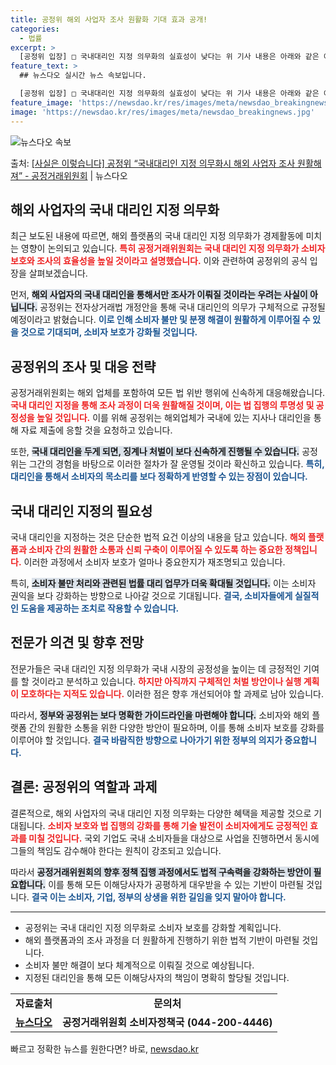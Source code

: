 ```yaml
---
title: 공정위 해외 사업자 조사 원활화 기대 효과 공개!
categories:
  - 법률
excerpt: >
  [공정위 입장] □ 국내대리인 지정 의무화의 실효성이 낮다는 위 기사 내용은 아래와 같은 이유로 사실이 아니…
feature_text: >
  ## 뉴스다오 실시간 뉴스 속보입니다.

  [공정위 입장] □ 국내대리인 지정 의무화의 실효성이 낮다는 위 기사 내용은 아래와 같은 이유로 사실이 아니…
feature_image: 'https://newsdao.kr/res/images/meta/newsdao_breakingnews.jpg'
image: 'https://newsdao.kr/res/images/meta/newsdao_breakingnews.jpg'
---
```


![뉴스다오 속보](https://newsdao.kr/res/images/meta/newsdao_breakingnews.jpg)

<p>출처: <a href="https://newsdao.kr/3347" rel="dofollow">[사실은 이렇습니다] 공정위 “국내대리인 지정 의무화시 해외 사업자 조사 원활해져” - 공정거래위원회</a> | 뉴스다오</p>

<h2 data-ke-size="size26">해외 사업자의 국내 대리인 지정 의무화</h2>

<p data-ke-size="size16">최근 보도된 내용에 따르면, 해외 플랫폼의 국내 대리인 지정 의무화가 경제활동에 미치는 영향이 논의되고 있습니다. <b><span style="color: #ee2323;">특히 공정거래위원회는 국내 대리인 지정 의무화가 소비자 보호와 조사의 효율성을 높일 것이라고 설명했습니다.</span></b> 이와 관련하여 공정위의 공식 입장을 살펴보겠습니다.</p>

<p data-ke-size="size16">먼저, <b><span style="background-color: #21538527;">해외 사업자의 국내 대리인을 통해서만 조사가 이뤄질 것이라는 우려는 사실이 아닙니다.</span></b> 공정위는 전자상거래법 개정안을 통해 국내 대리인의 의무가 구체적으로 규정될 예정이라고 밝혔습니다. <b><span style="color: #1a5490;">이로 인해 소비자 불만 및 분쟁 해결이 원활하게 이루어질 수 있을 것으로 기대되며, 소비자 보호가 강화될 것입니다.</span></b></p>

<p data-ke-size="size16"></p>

<h2 data-ke-size="size26">공정위의 조사 및 대응 전략</h2>

<p data-ke-size="size16">공정거래위원회는 해외 업체를 포함하여 모든 법 위반 행위에 신속하게 대응해왔습니다. <b><span style="color: #ee2323;">국내 대리인 지정을 통해 조사 과정이 더욱 원활해질 것이며, 이는 법 집행의 투명성 및 공정성을 높일 것입니다.</span></b> 이를 위해 공정위는 해외업체가 국내에 있는 지사나 대리인을 통해 자료 제출에 응할 것을 요청하고 있습니다.</p>

<p data-ke-size="size16">또한, <b><span style="background-color: #21538527;">국내 대리인을 두게 되면, 징계나 처벌이 보다 신속하게 진행될 수 있습니다.</span></b> 공정위는 그간의 경험을 바탕으로 이러한 절차가 잘 운영될 것이라 확신하고 있습니다. <b><span style="color: #1a5490;">특히, 대리인을 통해서 소비자의 목소리를 보다 정확하게 반영할 수 있는 장점이 있습니다.</span></b></p>

<p data-ke-size="size16"></p>

<h2 data-ke-size="size26">국내 대리인 지정의 필요성</h2>

<p data-ke-size="size16">국내 대리인을 지정하는 것은 단순한 법적 요건 이상의 내용을 담고 있습니다. <b><span style="color: #ee2323;">해외 플랫폼과 소비자 간의 원활한 소통과 신뢰 구축이 이루어질 수 있도록 하는 중요한 정책입니다.</span></b> 이러한 과정에서 소비자 보호가 얼마나 중요한지가 재조명되고 있습니다.</p>

<p data-ke-size="size16">특히, <b><span style="background-color: #21538527;">소비자 불만 처리와 관련된 법률 대리 업무가 더욱 확대될 것입니다.</span></b> 이는 소비자 권익을 보다 강화하는 방향으로 나아갈 것으로 기대됩니다. <b><span style="color: #1a5490;">결국, 소비자들에게 실질적인 도움을 제공하는 조치로 작용할 수 있습니다.</span></b></p>

<p data-ke-size="size16"></p>

<h2 data-ke-size="size26">전문가 의견 및 향후 전망</h2>

<p data-ke-size="size16">전문가들은 국내 대리인 지정 의무화가 국내 시장의 공정성을 높이는 데 긍정적인 기여를 할 것이라고 분석하고 있습니다. <b><span style="color: #ee2323;">하지만 아직까지 구체적인 처벌 방안이나 실행 계획이 모호하다는 지적도 있습니다.</span></b> 이러한 점은 향후 개선되어야 할 과제로 남아 있습니다.</p>

<p data-ke-size="size16">따라서, <b><span style="background-color: #21538527;">정부와 공정위는 보다 명확한 가이드라인을 마련해야 합니다.</span></b> 소비자와 해외 플랫폼 간의 원활한 소통을 위한 다양한 방안이 필요하며, 이를 통해 소비자 보호를 강화를 이루어야 할 것입니다. <b><span style="color: #1a5490;">결국 바람직한 방향으로 나아가기 위한 정부의 의지가 중요합니다.</span></b></p>

<p data-ke-size="size16"></p>

<h2 data-ke-size="size26">결론: 공정위의 역할과 과제</h2>

<p data-ke-size="size16">결론적으로, 해외 사업자의 국내 대리인 지정 의무화는 다양한 혜택을 제공할 것으로 기대됩니다. <b><span style="color: #ee2323;">소비자 보호와 법 집행의 강화를 통해 기술 발전이 소비자에게도 긍정적인 효과를 미칠 것입니다.</span></b> 국외 기업도 국내 소비자들을 대상으로 사업을 진행하면서 동시에 그들의 책임도 감수해야 한다는 원칙이 강조되고 있습니다.</p>

<p data-ke-size="size16">따라서 <b><span style="background-color: #21538527;">공정거래위원회의 향후 정책 집행 과정에서도 법적 구속력을 강화하는 방안이 필요합니다.</span></b> 이를 통해 모든 이해당사자가 공평하게 대우받을 수 있는 기반이 마련될 것입니다. <b><span style="color: #1a5490;">결국 이는 소비자, 기업, 정부의 상생을 위한 길임을 잊지 말아야 합니다.</span></b></p>

<p data-ke-size="size16"></p>

<hr>

<ul>
<li>공정위는 국내 대리인 지정 의무화로 소비자 보호를 강화할 계획입니다.</li>
<li>해외 플랫폼과의 조사 과정을 더 원활하게 진행하기 위한 법적 기반이 마련될 것입니다.</li>
<li>소비자 불만 해결이 보다 체계적으로 이뤄질 것으로 예상됩니다.</li>
<li>지정된 대리인을 통해 모든 이해당사자의 책임이 명확히 할당될 것입니다.</li>
</ul>

<p data-ke-size="size16"></p>

<table style="width: 100%;">
<tr>
<td style="text-align: center; height: 17px;"><b>자료출처</b></td>
<td style="text-align: center; height: 17px;"><b>문의처</b></td>
</tr>
<tr>
<td style="text-align: center; height: 17px;"><b><a href="https://newsdao.kr/3347">뉴스다오</a></b></td>
<td style="text-align: center; height: 17px;"><b>공정거래위원회 소비자정책국 (044-200-4446)</b></td>
</tr>
</table> 

빠르고 정확한 뉴스를 원한다면? 바로, <a href="https://newsdao.kr" rel="dofollow">newsdao.kr</a>


